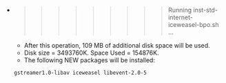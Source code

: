 * >>>>>>>>> Running inst-std-internet-iceweasel-bpo.sh ...
  * After this operation, 109 MB of additional disk space will be used.
  * Disk size = 3493760K. Space Used = 154876K.
  * The following NEW packages will be installed:
  ```bash
  gstreamer1.0-libav iceweasel libevent-2.0-5
  ```
